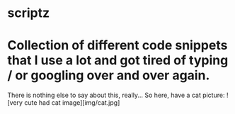 # scriptz
# Collection of different code snippets that I use a lot and got tired of typing / or googling over and over again. 
There is nothing else to say about this, really... So here, have a cat picture:
![very cute had cat image][img/cat.jpg]
